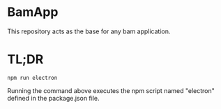 # BamApp

This repository acts as the base for any bam application.

# TL;DR
```
npm run electron
```

Running the command above executes the npm script named "electron" defined in the package.json file.